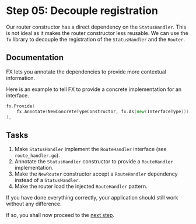 # Step 05: Decouple registration

Our router constructor has a direct dependency on the `StatusHandler`. This is not ideal as it makes the router constructor less reusable. We can use the `fx` library to decouple the registration of the `StatusHandler` and the `Router`.

## Documentation

FX lets you annotate the dependencies to provide more contextual information.

Here is an example to tell FX to provide a concrete implementation for an interface.

```go
fx.Provide(
    fx.Annotate(NewConcreteTypeConstructor, fx.As(new(InterfaceType))),
),
```

## Tasks

1. Make `StatusHandler` implement the `RouteHandler` interface (see `route_handler.go`).
2. Annotate the `StatusHandler` constructor to provide a `RouteHandler` implementation.
3. Make the `NewRouter` constructor accept a `RouteHandler` dependency instead of a `StatusHandler`.
4. Make the router load the injected `RouteHandler` pattern.

If you have done everything correctly, your application should still work without any difference.

If so, you shall now proceed to the [next step](../step-06/README.md).